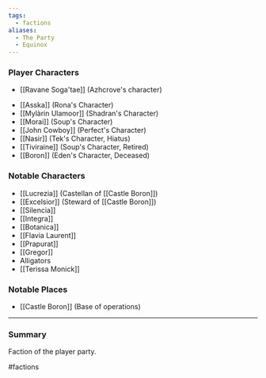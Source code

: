 ```yaml
---
tags:
  - factions
aliases:
  - The Party
  - Equinox
---
```

### Player Characters
* [[Ravane Soga'tae]] (Azhcrove's character)
- [[Asska]] (Rona's Character)
- [[Mylàrin Ulamoor]] (Shadran's Character)
- [[Morai]] (Soup's Character)
- [[John Cowboy]] (Perfect's Character)
- [[Nasir]] (Tek's Character, Hiatus)
- [[Tiviraine]] (Soup's Character, Retired)
- [[Boron]] (Eden's Character, Deceased)

### Notable Characters
- [[Lucrezia]] (Castellan of [[Castle Boron]])
- [[Excelsior]] (Steward of [[Castle Boron]])
- [[Silencia]]
- [[Integra]]
- [[Botanica]]
- [[Flavia Laurent]]
- [[Prapurat]]
- [[Gregor]]
- Alligators
- [[Terissa Monick]]

### Notable Places
- [[Castle Boron]] (Base of operations)

___
### Summary
Faction of the player party. 


#factions 